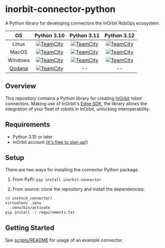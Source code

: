 # inorbit-connector-python
A Python library for developing connectors the InOrbit RobOps ecosystem.


|                     OS                      |                                                                                                                                                                            Python 3.10                                                                                                                                                                            |                                                                                                                                                                            Python 3.11                                                                                                                                                                            |                                                                                                                                                                            Python 3.12                                                                                                                                                                            |
|:-------------------------------------------:|:-----------------------------------------------------------------------------------------------------------------------------------------------------------------------------------------------------------------------------------------------------------------------------------------------------------------------------------------------------------------:|:-----------------------------------------------------------------------------------------------------------------------------------------------------------------------------------------------------------------------------------------------------------------------------------------------------------------------------------------------------------------:|:-----------------------------------------------------------------------------------------------------------------------------------------------------------------------------------------------------------------------------------------------------------------------------------------------------------------------------------------------------------------:|
|                    Linux                    |   [![TeamCity](https://inorbit.teamcity.com/app/rest/builds/buildType:id:Engineering_Development_DeveloperPortal_InorbitConnectorPython_LinuxPython310QualityCheck/statusIcon.svg)](https://inorbit.teamcity.com/buildConfiguration/Engineering_Development_DeveloperPortal_InorbitConnectorPython_LinuxPython310QualityCheck?branch=%3Cdefault%3E&mode=builds)   |   [![TeamCity](https://inorbit.teamcity.com/app/rest/builds/buildType:id:Engineering_Development_DeveloperPortal_InorbitConnectorPython_LinuxPython311QualityCheck/statusIcon.svg)](https://inorbit.teamcity.com/buildConfiguration/Engineering_Development_DeveloperPortal_InorbitConnectorPython_LinuxPython311QualityCheck?branch=%3Cdefault%3E&mode=builds)   |   [![TeamCity](https://inorbit.teamcity.com/app/rest/builds/buildType:id:Engineering_Development_DeveloperPortal_InorbitConnectorPython_LinuxPython312QualityCheck/statusIcon.svg)](https://inorbit.teamcity.com/buildConfiguration/Engineering_Development_DeveloperPortal_InorbitConnectorPython_LinuxPython312QualityCheck?branch=%3Cdefault%3E&mode=builds)   |
|                    MacOS                    |     [![TeamCity](https://inorbit.teamcity.com/app/rest/builds/buildType:id:Engineering_Development_DeveloperPortal_InorbitConnectorPython_MacPython310QualityCheck/statusIcon.svg)](https://inorbit.teamcity.com/buildConfiguration/Engineering_Development_DeveloperPortal_InorbitConnectorPython_MacPython310QualityCheck?branch=%3Cdefault%3E&mode=builds)     |     [![TeamCity](https://inorbit.teamcity.com/app/rest/builds/buildType:id:Engineering_Development_DeveloperPortal_InorbitConnectorPython_MacPython311QualityCheck/statusIcon.svg)](https://inorbit.teamcity.com/buildConfiguration/Engineering_Development_DeveloperPortal_InorbitConnectorPython_MacPython311QualityCheck?branch=%3Cdefault%3E&mode=builds)     |     [![TeamCity](https://inorbit.teamcity.com/app/rest/builds/buildType:id:Engineering_Development_DeveloperPortal_InorbitConnectorPython_MacPython312QualityCheck/statusIcon.svg)](https://inorbit.teamcity.com/buildConfiguration/Engineering_Development_DeveloperPortal_InorbitConnectorPython_MacPython312QualityCheck?branch=%3Cdefault%3E&mode=builds)     |
|                   Windows                   | [![TeamCity](https://inorbit.teamcity.com/app/rest/builds/buildType:id:Engineering_Development_DeveloperPortal_InorbitConnectorPython_WindowsPython310QualityCheck/statusIcon.svg)](https://inorbit.teamcity.com/buildConfiguration/Engineering_Development_DeveloperPortal_InorbitConnectorPython_WindowsPython310QualityCheck?branch=%3Cdefault%3E&mode=builds) | [![TeamCity](https://inorbit.teamcity.com/app/rest/builds/buildType:id:Engineering_Development_DeveloperPortal_InorbitConnectorPython_WindowsPython311QualityCheck/statusIcon.svg)](https://inorbit.teamcity.com/buildConfiguration/Engineering_Development_DeveloperPortal_InorbitConnectorPython_WindowsPython311QualityCheck?branch=%3Cdefault%3E&mode=builds) | [![TeamCity](https://inorbit.teamcity.com/app/rest/builds/buildType:id:Engineering_Development_DeveloperPortal_InorbitConnectorPython_WindowsPython312QualityCheck/statusIcon.svg)](https://inorbit.teamcity.com/buildConfiguration/Engineering_Development_DeveloperPortal_InorbitConnectorPython_WindowsPython312QualityCheck?branch=%3Cdefault%3E&mode=builds) |
| [Qodana](https://www.jetbrains.com/qodana/) |      [![TeamCity](https://inorbit.teamcity.com/app/rest/builds/buildType:id:Engineering_Development_DeveloperPortal_InorbitConnectorPython_QodanaLinuxQualityCheck/statusIcon.svg)](https://inorbit.teamcity.com/buildConfiguration/Engineering_Development_DeveloperPortal_InorbitConnectorPython_QodanaLinuxQualityCheck?branch=%3Cdefault%3E&mode=builds)      |                                                                                                                                                                                --                                                                                                                                                                                 |                                                                                                                                                                                --                                                                                                                                                                                 |

## Overview

This repository contains a Python library for creating [InOrbit](https://inorbit.ai/) robot connectors.
Making use of InOrbit's [Edge SDK](https://developer.inorbit.ai/docs#edge-sdk), the library allows the integration of
your fleet of robots in InOrbit, unlocking interoperability.

## Requirements

- Python 3.10 or later
- InOrbit account [(it's free to sign up!)](https://control.inorbit.ai)
## Setup

There are two ways for installing the connector Python package.

1. From PyPi: `pip install inorbit-connector`

2. From source: clone the repository and install the dependencies:

```bash
cd instock_connector/
virtualenv .venv
. .venv/bin/activate
pip install -r requirements.txt
```

## Getting Started

See [scripts/README](scripts/README.md) for usage of an example connector.
